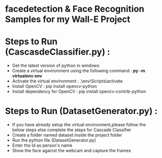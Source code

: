 # facedetection & Face Recognition Samples for my Wall-E Project

# Steps to Run (CascasdeClassifier.py) : 
<ul>
  <li>Get the latest version of python in windows</li>
  <li>Create a virtual environment using the following command : <b>py -m virtualenv env</b></li>
  <li>Activate the virtual environment : .\env\Scripts\activate</li>
  <li>Install OpenCV : pip install opencv-python</li>
  <li>Install dependency for OpenCV : pip install opencv-contrib-python</li>
</ul>

# Steps to Run (DatasetGenerator.py) : 
<ul>
  <li>If you have already setup the virtual environment,please follow the below steps else complete the steps for Cascade Classifier</li>
  <li>Create a folder named dataset inside the project folder</b></li>
  <li>Run the python file (DatasetGenerator.py)</li>
  <li>Enter the Id as person's name</li>
  <li>Show the face against the webcam and capture the frames</li>
</ul>
